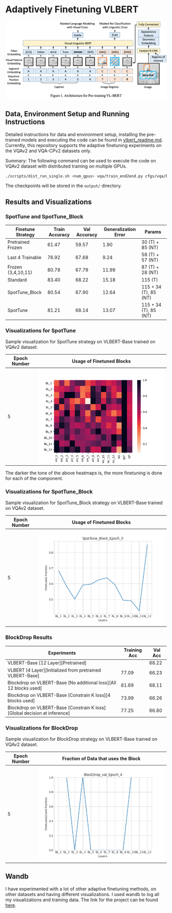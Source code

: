# Adaptively Finetuning VLBERT

![VL-BERT Architecture](figs/pretrain.png)

## Data, Environment Setup and Running Instructions

Detailed instructions for data and environment setup, installing the pre-trained models and executing the code can be found in [vlbert\_readme.md](./vlbert_readme.md). Currently, this repository supports the adaptive finetuning experiments on the VQAv2 and VQA-CPv2 datasets only.

Summary: The following command can be used to execute the code on VQAv2 dataset with distributed training on multiple GPUs.

```sh
./scripts/dist_run_single.sh <num_gpus> vqa/train_end2end.py cfgs/vqa/base_4X16G_fp32.yaml output
```
The checkpoints will be stored in the ``output/`` directory.

## Results and Visualizations

### SpotTune and SpotTune\_Block

| Finetune Strategy  | Train Accuracy | Val Accuracy | Generalization Error | Params                |
| ------------------ | -------------- | ------------ | -------------------- | --------------------- |
| Pretrained Frozen  | 61.47          | 59.57        | 1.90					| 30 (T) + 85 (NT)      |
| Last 4 Trainable   | 76.92          | 67.68        | 9.24 			    | 58 (T) + 57 (NT)      |
| Frozen (3,4,10,11) | 80.78          | 67.79        | 11.99			    | 87 (T) + 28 (NT)      |
| Standard           | 83.40          | 68.22        | 15.18			    | 115 (T)               |
| SpotTune\_Block    | 80.54          | 67.90        | 12.64			    | 115 + 34 (T), 85 (NT) |
| SpotTune           | 81.21          | 68.14        | 13.07			    | 115 + 34 (T), 85 (NT) |

### Visualizations for SpotTune

Sample visualization for SpotTune strategy on VLBERT-Base trained on VQAv2 dataset.

| Epoch Number | Usage of Finetuned Blocks |
| ------------ | ------------------------- |
| 5 | ![Usage of finetuned blocks](visualizations/SpotTune_5.png?raw=true) |

The darker the tone of the above heatmaps is, the more finetuning is done for each of the component.

### Visualizations for SpotTune\_Block

Sample visualization for SpotTune\_Block strategy on VLBERT-Base trained on VQAv2 dataset.

| Epoch Number | Usage of Finetuned Blocks |
| ------------ | ------------------------- |
| 5 | ![Usage of finetuned blocks](visualizations/spottune_block_epoch_0.png?raw=true) |

### BlockDrop Results

| Experiments                                                                  | Training Acc | Val Acc |
| ---------------------------------------------------------------------------- | ------------ | ------- |
| VLBERT-Base [12 Layer][Pretrained] |              | 68.22   |
| VLBERT [4 Layer][Initialized from pretrained VLBERT-Base] | 77.09        | 66.23   |
| Blockdrop on VLBERT-Base [No additional loss][All 12 blocks used] | 81.69        | 68.11   |
| Blockdrop on VLBERT-Base [Constrain K loss][4 blocks used] | 73.99        | 66.26   |
| Blockdrop on VLBERT-Base [Constrain K loss][Global decision at inference] | 77.25        | 66.80   |

### Visualizations for BlockDrop

Sample visualization for BlockDrop strategy on VLBERT-Base trained on VQAv2 dataset.

| Epoch Number | Fraction of Data that uses the Block|
| ------------ | ------------------------- |
| 5 | ![Usage of finetuned blocks](visualizations/BlockDrop_val_epoch_4.png?raw=true) |

## Wandb

I have experimented with a lot of other adaptive finetuning methods, on other datasets and having different visualizations. I used wandb to log all my visualizations and training data. The link for the project can be found [here](https://wandb.ai/shnik/adaptive-finetuning?workspace=user-shnik).
